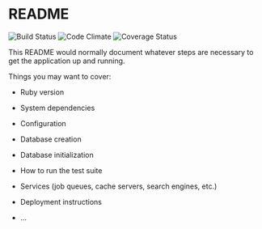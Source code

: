# README

![Build Status](https://codeship.com/projects/afd21e00-31b1-0135-88a3-36beedd22907/status?branch=master)
![Code Climate](https://codeclimate.com/github/meaghanconroy/review-site-project.png)
![Coverage Status](https://coveralls.io/repos/meaghanconroy/review-site-project/badge.png)

This README would normally document whatever steps are necessary to get the
application up and running.

Things you may want to cover:

* Ruby version

* System dependencies

* Configuration

* Database creation

* Database initialization

* How to run the test suite

* Services (job queues, cache servers, search engines, etc.)

* Deployment instructions

* ...
